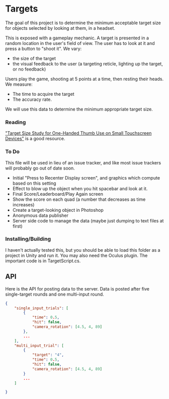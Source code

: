 # Targets

The goal of this project is to determine the minimum acceptable target size for
objects selected by looking at them, in a headset.

This is exposed with a gameplay mechanic. A target is presented in a random
location in the user's field of view. The user has to look at it and press a
button to "shoot it". We vary:

- the size of the target
- the visual feedback to the user (a targeting reticle, lighting up the target, or no feedback)

Users play the game, shooting at 5 points at a time, then resting their heads.
We measure:

- The time to acquire the target
- The accuracy rate.

We will use this data to determine the minimum appropriate target size.

### Reading

["Target Size Study for One-Handed Thumb Use on Small Touchscreen
Devices"][paper] is a good resource.

[paper]: http://www.twentymilliseconds.com/pdf/minimum-button-size.pdf

### To Do

This file will be used in lieu of an issue tracker, and like most issue
trackers will probably go out of date soon.

- Initial "Press to Recenter Display screen", and graphics which compute based on this setting
- Effect to blow up the object when you hit spacebar and look at it.
- Final Score/Leaderboard/Play Again screen
- Show the score on each quad (a number that decreases as time increases)
- Create a target-looking object in Photoshop
- Anonymous data publisher
- Server side code to manage the data (maybe just dumping to text files at first)

### Installing/Building

I haven't actually tested this, but you should be able to load this folder as a
project in Unity and run it. You may also need the Oculus plugin. The important
code is in TargetScript.cs.

## API

Here is the API for posting data to the server. Data is posted after five
single-target rounds and one multi-input round.

```json
{
    "single_input_trials": [
        {
            "time": 0.5,
            "hit": false,
            "camera_rotation": [4.5, 4, 89]
        },
        ...
    ],
    "multi_input_trial": [
        {
            "target": "4",
            "time": 0.5,
            "hit": false,
            "camera_rotation": [4.5, 4, 89]
        }
        ...
    ]

}
```
